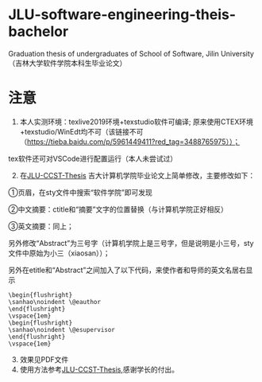 # JLU-software-engineering-theis-bachelor
Graduation thesis of undergraduates of School of Software, Jilin University（吉林大学软件学院本科生毕业论文）


# 注意
1. 本人实测环境：texlive2019环境+texstudio软件可编译;
原来使用CTEX环境+texstudio/WinEdt均不可（该链接不可（https://tieba.baidu.com/p/5961449411?red_tag=3488765975））；

tex软件还可对VSCode进行配置运行（本人未尝试过）

2. 在[JLU-CCST-Thesis](https://github.com/x86vk/JLU-CCST-Thesis) 吉大计算机学院毕业论文上简单修改，主要修改如下：

①页眉，在sty文件中搜索“软件学院”即可发现

②中文摘要：ctitle和“摘要”文字的位置替换（与计算机学院正好相反）

③英文摘要：同上；

另外修改“Abstract”为三号字（计算机学院上是三号字，但是说明是小三号，sty文件中原始为小三（xiaosan））；

另外在etitle和“Abstract”之间加入了以下代码，来使作者和导师的英文名居右显示

	\begin{flushright}
	\sanhao\noindent \@eauthor
	\end{flushright}
	\vspace{1em}
	\begin{flushright}
	\sanhao\noindent \@esupervisor
	\end{flushright}
	\vspace{1em}

3. 效果见PDF文件
4. 使用方法参考[JLU-CCST-Thesis](https://github.com/x86vk/JLU-CCST-Thesis),感谢学长的付出。

